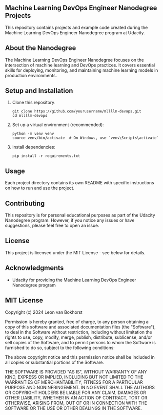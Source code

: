 ## Machine Learning DevOps Engineer Nanodegree Projects

This repository contains projects and example code created during the Machine Learning DevOps Engineer Nanodegree program at Udacity.

## About the Nanodegree

The Machine Learning DevOps Engineer Nanodegree focuses on the intersection of machine learning and DevOps practices. It covers essential skills for deploying, monitoring, and maintaining machine learning models in production environments.

<!-- ## Repository Structure

This repository is organized by projects or modules covered in the Nanodegree program. Each directory corresponds to a specific project or topic.

```
/
├── project1/
├── project2/
├── ...
└── README.md
```

## Projects

(List and briefly describe each project as you complete them. For example:)

1. **Project 1: [Project Name]**
   - Brief description of the project and its objectives
   - Technologies used
   - Key learnings

2. **Project 2: [Project Name]**
   - Brief description of the project and its objectives
   - Technologies used
   - Key learnings

(Add more projects as you progress through the Nanodegree) -->

## Setup and Installation

1. Clone this repository:
   ```
   git clone https://github.com/yourusername/mllllm-devops.git
   cd mllllm-devops
   ```

2. Set up a virtual environment (recommended):
   ```
   python -m venv venv
   source venv/bin/activate  # On Windows, use `venv\Scripts\activate`
   ```

3. Install dependencies:
   ```
   pip install -r requirements.txt
   ```

## Usage

Each project directory contains its own README with specific instructions on how to run and use the project.

## Contributing

This repository is for personal educational purposes as part of the Udacity Nanodegree program. However, if you notice any issues or have suggestions, please feel free to open an issue.

## License

This project is licensed under the MIT License - see below for details.

## Acknowledgments

- Udacity for providing the Machine Learning DevOps Engineer Nanodegree program

## MIT License

Copyright (c) 2024 Leon van Bokhorst

Permission is hereby granted, free of charge, to any person obtaining a copy
of this software and associated documentation files (the "Software"), to deal
in the Software without restriction, including without limitation the rights
to use, copy, modify, merge, publish, distribute, sublicense, and/or sell
copies of the Software, and to permit persons to whom the Software is
furnished to do so, subject to the following conditions:

The above copyright notice and this permission notice shall be included in all
copies or substantial portions of the Software.

THE SOFTWARE IS PROVIDED "AS IS", WITHOUT WARRANTY OF ANY KIND, EXPRESS OR
IMPLIED, INCLUDING BUT NOT LIMITED TO THE WARRANTIES OF MERCHANTABILITY,
FITNESS FOR A PARTICULAR PURPOSE AND NONINFRINGEMENT. IN NO EVENT SHALL THE
AUTHORS OR COPYRIGHT HOLDERS BE LIABLE FOR ANY CLAIM, DAMAGES OR OTHER
LIABILITY, WHETHER IN AN ACTION OF CONTRACT, TORT OR OTHERWISE, ARISING FROM,
OUT OF OR IN CONNECTION WITH THE SOFTWARE OR THE USE OR OTHER DEALINGS IN THE
SOFTWARE.
